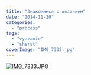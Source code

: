 ```yaml
---
title: "Знакомимся с вязанием"
date: "2014-11-20"
categories: 
  - "process"
tags: 
  - "vyazanie"
  - "sherst"
coverImage: "IMG_7333.jpg"
---
```


[![IMG_7333.JPG](images/IMG_7333-1024x768.jpg)](http://ooley.ru/wp-content/uploads/2014/11/IMG_7333.jpg)
